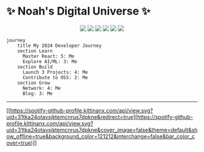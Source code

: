 # **✨ Noah's Digital Universe ✨**  
<p align="center">
  <img src="https://img.shields.io/badge/HTML5-000?style=flat&logo=html5&logoColor=white" />
  <img src="https://img.shields.io/badge/CSS3-000?style=flat&logo=css3&logoColor=white" />
  <img src="https://img.shields.io/badge/JavaScript-000?style=flat&logo=javascript&logoColor=white" />
  <img src="https://img.shields.io/badge/React-000?style=flat&logo=react&logoColor=white" />
  <img src="https://img.shields.io/badge/Python-000?style=flat&logo=python&logoColor=white" />
  <img src="https://img.shields.io/badge/Blazor-000?style=flat&logo=blazor&logoColor=white" />
</p>


```mermaid  
journey  
    title My 2024 Developer Journey  
    section Learn  
      Master React: 5: Me  
      Explore AI/ML: 3: Me  
    section Build  
      Launch 3 Projects: 4: Me  
      Contribute to OSS: 2: Me  
    section Grow  
      Network: 4: Me  
      Blog: 3: Me  
```
---


[[https://spotify-github-profile.kittinanx.com/api/view.svg?uid=31tka24otavsjktemcnrus7dpkne&redirect=true][https://spotify-github-profile.kittinanx.com/api/view.svg?uid=31tka24otavsjktemcnrus7dpkne&cover_image=false&theme=default&show_offline=true&background_color=121212&interchange=false&bar_color_cover=true)]]
